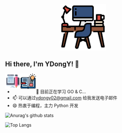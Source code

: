 <p align="center">
  <img src="https://raw.githubusercontent.com/YDongY/YDongY/master/assets/workspace.svg" width="150px" height="150px"/>
</p>

## Hi there, I'm YDongY! 👋

<a href="https://ydongy.cn">
  <img align="left" alt="YDongY | Blog" width="50px" src="https://raw.githubusercontent.com/YDongY/YDongY/master/assets/web-design.svg" />
</a>
<a href="https://coding.ydongy.cn">
  <img align="left" alt="YDongY | Coding" width="50px" src="https://raw.githubusercontent.com/YDongY/YDongY/master/assets/open-book.svg" />
</a>

<br />
<br />

- 🌱 目前正在学习 GO & C...
- 📫 可以通过<ydongy02@gmail.com> 给我发送电子邮件
- 😄 热衷于编程，主力 Python 开发

![Anurag's github stats](https://github-readme-stats.vercel.app/api?username=YDongY&show_icons=true&theme=gruvbox) 

![Top Langs](https://github-readme-stats.vercel.app/api/top-langs/?username=YDongY&layout=compact&theme=gruvbox)
